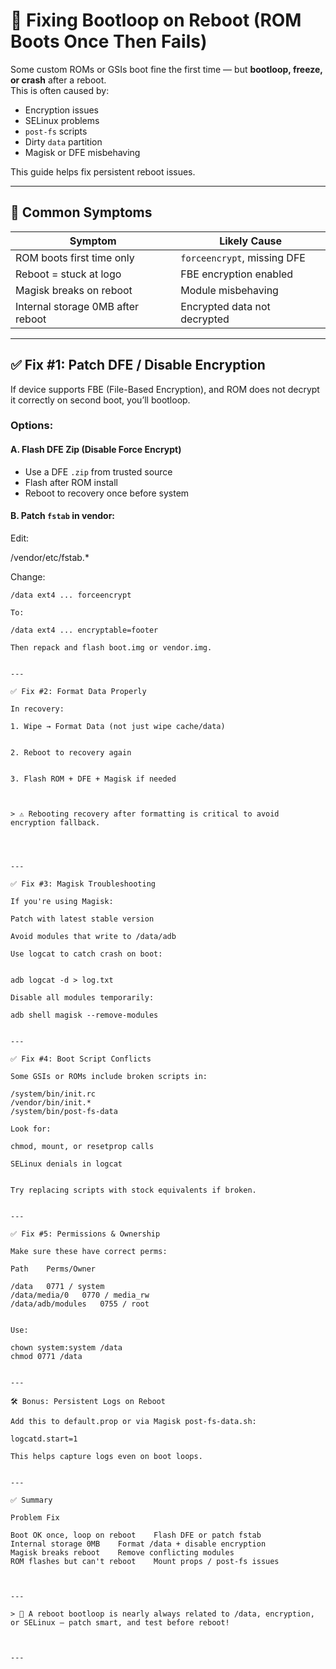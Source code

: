 # 🔁 Fixing Bootloop on Reboot (ROM Boots Once Then Fails)

Some custom ROMs or GSIs boot fine the first time — but **bootloop, freeze, or crash** after a reboot.  
This is often caused by:
- Encryption issues
- SELinux problems
- `post-fs` scripts
- Dirty `data` partition
- Magisk or DFE misbehaving

This guide helps fix persistent reboot issues.

---

## 🧪 Common Symptoms

| Symptom                       | Likely Cause                  |
|-------------------------------|-------------------------------|
| ROM boots first time only     | `forceencrypt`, missing DFE   |
| Reboot = stuck at logo        | FBE encryption enabled        |
| Magisk breaks on reboot       | Module misbehaving            |
| Internal storage 0MB after reboot | Encrypted data not decrypted |

---

## ✅ Fix #1: Patch DFE / Disable Encryption

If device supports FBE (File-Based Encryption), and ROM does not decrypt it correctly on second boot, you’ll bootloop.

### Options:

#### A. Flash DFE Zip (Disable Force Encrypt)

- Use a DFE `.zip` from trusted source
- Flash after ROM install
- Reboot to recovery once before system

#### B. Patch `fstab` in vendor:

Edit:

/vendor/etc/fstab.*

Change:
```fstab
/data ext4 ... forceencrypt

To:

/data ext4 ... encryptable=footer

Then repack and flash boot.img or vendor.img.


---

✅ Fix #2: Format Data Properly

In recovery:

1. Wipe → Format Data (not just wipe cache/data)


2. Reboot to recovery again


3. Flash ROM + DFE + Magisk if needed



> ⚠️ Rebooting recovery after formatting is critical to avoid encryption fallback.




---

✅ Fix #3: Magisk Troubleshooting

If you're using Magisk:

Patch with latest stable version

Avoid modules that write to /data/adb

Use logcat to catch crash on boot:


adb logcat -d > log.txt

Disable all modules temporarily:

adb shell magisk --remove-modules


---

✅ Fix #4: Boot Script Conflicts

Some GSIs or ROMs include broken scripts in:

/system/bin/init.rc
/vendor/bin/init.*
/system/bin/post-fs-data

Look for:

chmod, mount, or resetprop calls

SELinux denials in logcat


Try replacing scripts with stock equivalents if broken.


---

✅ Fix #5: Permissions & Ownership

Make sure these have correct perms:

Path	Perms/Owner

/data	0771 / system
/data/media/0	0770 / media_rw
/data/adb/modules	0755 / root


Use:

chown system:system /data
chmod 0771 /data


---

🛠 Bonus: Persistent Logs on Reboot

Add this to default.prop or via Magisk post-fs-data.sh:

logcatd.start=1

This helps capture logs even on boot loops.


---

✅ Summary

Problem	Fix

Boot OK once, loop on reboot	Flash DFE or patch fstab
Internal storage 0MB	Format /data + disable encryption
Magisk breaks reboot	Remove conflicting modules
ROM flashes but can't reboot	Mount props / post-fs issues



---

> 🔁 A reboot bootloop is nearly always related to /data, encryption, or SELinux — patch smart, and test before reboot!



---
